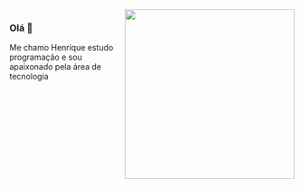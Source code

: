 <img align="right" src="/.github/undraw_feeling_proud_qne1.svg" width="300"/>

### Olá 👋

Me chamo Henrique estudo programação e sou apaixonado pela área de tecnologia


<!--
**Rickemm/Rickemm** is a ✨ _special_ ✨ repository because its `README.md` (this file) appears on your GitHub profile.

Here are some ideas to get you started:

- 🔭 I’m currently working on ...
- 🌱 I’m currently learning ...
- 👯 I’m looking to collaborate on ...
- 🤔 I’m looking for help with ...
- 💬 Ask me about ...
- 📫 How to reach me: ...
- 😄 Pronouns: ...
- ⚡ Fun fact: ...
-->

